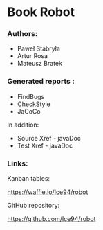 # Book Robot 

### Authors:

- Paweł Stabryła
- Artur Rosa
- Mateusz Bratek

### Generated reports :
 
- FindBugs
- CheckStyle
- JaCoCo

In addition:

 - Source Xref - javaDoc
 - Test Xref - javaDoc

### Links:
Kanban tables:

 https://waffle.io/Ice94/robot

GitHub repository:

 https://github.com/Ice94/robot

